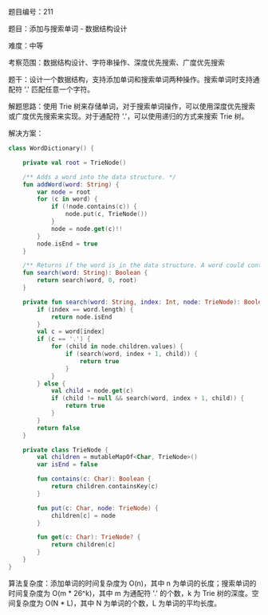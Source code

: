 题目编号：211

题目：添加与搜索单词 - 数据结构设计

难度：中等

考察范围：数据结构设计、字符串操作、深度优先搜索、广度优先搜索

题干：设计一个数据结构，支持添加单词和搜索单词两种操作。搜索单词时支持通配符 '.' 匹配任意一个字符。

解题思路：使用 Trie 树来存储单词，对于搜索单词操作，可以使用深度优先搜索或广度优先搜索来实现。对于通配符 '.'，可以使用递归的方式来搜索 Trie 树。

解决方案：

```kotlin
class WordDictionary() {

    private val root = TrieNode()

    /** Adds a word into the data structure. */
    fun addWord(word: String) {
        var node = root
        for (c in word) {
            if (!node.contains(c)) {
                node.put(c, TrieNode())
            }
            node = node.get(c)!!
        }
        node.isEnd = true
    }

    /** Returns if the word is in the data structure. A word could contain the dot character '.' to represent any one letter. */
    fun search(word: String): Boolean {
        return search(word, 0, root)
    }

    private fun search(word: String, index: Int, node: TrieNode): Boolean {
        if (index == word.length) {
            return node.isEnd
        }
        val c = word[index]
        if (c == '.') {
            for (child in node.children.values) {
                if (search(word, index + 1, child)) {
                    return true
                }
            }
        } else {
            val child = node.get(c)
            if (child != null && search(word, index + 1, child)) {
                return true
            }
        }
        return false
    }

    private class TrieNode {
        val children = mutableMapOf<Char, TrieNode>()
        var isEnd = false

        fun contains(c: Char): Boolean {
            return children.containsKey(c)
        }

        fun put(c: Char, node: TrieNode) {
            children[c] = node
        }

        fun get(c: Char): TrieNode? {
            return children[c]
        }
    }
}
```

算法复杂度：添加单词的时间复杂度为 O(n)，其中 n 为单词的长度；搜索单词的时间复杂度为 O(m * 26^k)，其中 m 为通配符 '.' 的个数，k 为 Trie 树的深度。空间复杂度为 O(N * L)，其中 N 为单词的个数，L 为单词的平均长度。
